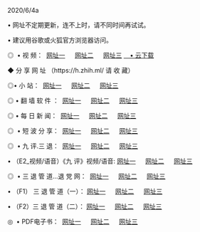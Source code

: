 <p>2020/6/4a
<p>• 网址不定期更新，连不上时，请不同时间再试试。
<p>• 建议用谷歌或火狐官方浏览器访问。
<p>◎  • 视 频： 
<a href="http://hir.csso.cam/" target="_blank">网址一</a> 　 
<a href="http://htz.csso.cam/" target="_blank">网址二</a> 　 
<a href="http://hqk.csso.cam/b.html" target="_blank">网址三</a>
<a href="https://yadi.sk/d/d0sUeAOpal3njw" target="_blank">　• 云下载 </a></p>
<p>◆ 分 享 网 址 （https://h.zhih.ml/ 请 收 藏） </p>

<p>◎•  小 站：  
<a href="http://hir.csso.cam/f.html" target="_blank">网址一</a> 　 
<a href="http://htz.csso.cam/h.html" target="_blank">网址二</a> 　 
<a href="http://hqk.csso.cam/k/" target="_blank">网址三</a></p><p>

<p>◎  • 翻 墙 软 件 ：  
<a href="http://hir.csso.cam/ff/" target="_blank">网址一</a> 　 
<a href="http://htz.csso.cam/s/read/a1_nd.html" target="_blank">网址二</a> 　 
<a href="http://hqk.csso.cam/ff/index.html" target="_blank">网址三</a></p>
<p>◎  • 每 日 新 闻：  
<a href="http://hir.csso.cam/day/" target="_blank">网址一</a> 　 
<a href="http://htz.csso.cam/day/" target="_blank">网址二</a> 　 
<a href="http://hqk.csso.cam/day/index.html" target="_blank">网址三</a></p>
<p>◎   • 短 波 分 享：  
<a href="http://hir.csso.cam/h/" target="_blank">网址一</a> 　 
<a href="http://hqk.csso.cam/h/" target="_blank">网址二</a> 　 
<a href="http://htz.csso.cam/h/index.html" target="_blank">网址三</a></p>
<p>◎   • 九 评.三 退：  
<a href="http://hir.csso.cam/t/" target="_blank">网址一</a> 　 
<a href="http://hqk.csso.cam/v2/index.html" target="_blank">网址二</a> 　 
<a href="http://htz.csso.cam/tt/index.html" target="_blank">网址三</a> 　</p>
<p>  • （E2_视频/语音）《九 评》视频/语音: 
<a href="http://hir.csso.cam/7738.html" target="_blank">网址一</a> 　 
<a href="http://hqk.csso.cam/7614.html" target="_blank">网址二</a> 　 
<a href="http://htz.csso.cam/7633.html" target="_blank">网址三</a></p>
<p>◎   • 三 退 管 道...退 党 网：  
<a href="http://hir.csso.cam/go/td1.html" target="_blank">网址一</a> 　 
<a href="http://hqk.csso.cam/go/td2.html" target="_blank">网址二</a> 　 
<a href="http://htz.csso.cam/go/td3.html" target="_blank">网址三</a></p>
<p>  • （F1） 三 退 管 道（一）： 
<a href="http://hir.csso.cam/dd/" target="_blank">网址一</a> 　 
<a href="http://hqk.csso.cam/s/read/a1_tdx.html" target="_blank">网址二</a> 　 
<a href="http://htz.csso.cam/dd/" target="_blank">网址三</a></p>
<p>  • （F2）三 退 管 道（二）： 
<a href="http://hqk.csso.cam/d/" target="_blank">网址一</a> 　 
<a href="http://hir.csso.cam/d/index.html" target="_blank">网址二</a> 　 
<a href="http://htz.csso.cam/d/" target="_blank">网址三</a></p>
<p>◎   • PDF电子书：  
<a href="http://hir.csso.cam/p/" target="_blank">网址一</a> 　 
<a href="http://htz.csso.cam/p/index.html" target="_blank">网址二</a> 　 
<a href="http://hqk.csso.cam/p/" target="_blank">网址三</a></p>
